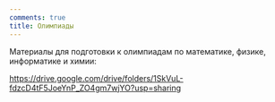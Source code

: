 ```yaml
---
comments: true
title: Олимпиады
---
```


Материалы для подготовки к олимпиадам по математике, физике, информатике и химии:

<https://drive.google.com/drive/folders/1SkVuL-fdzcD4tF5JoeYnP_ZO4gm7wjYO?usp=sharing>